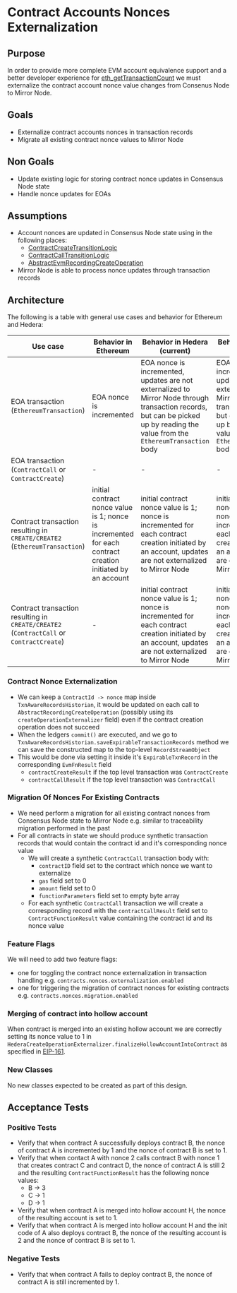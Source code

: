 # Contract Accounts Nonces Externalization

## Purpose

In order to provide more complete EVM account equivalence support and a better developer experience for [eth_getTransactionCount](https://ethereum.org/en/developers/docs/apis/json-rpc/#eth_gettransactioncount) we must externalize the contract account nonce value changes from Consenus Node to Mirror Node.

## Goals

- Externalize contract accounts nonces in transaction records
- Migrate all existing contract nonce values to Mirror Node

## Non Goals

- Update existing logic for storing contract nonce updates in Consensus Node state
- Handle nonce updates for EOAs

## Assumptions

- Account nonces are updated in Consensus Node state using in the following places:
  - [ContractCreateTransitionLogic](https://github.com/hashgraph/hedera-services/blob/develop/hedera-node/hedera-mono-service/src/main/java/com/hedera/node/app/service/mono/txns/contract/ContractCreateTransitionLogic.java#L209)
  - [ContractCallTransitionLogic](https://github.com/hashgraph/hedera-services/blob/develop/hedera-node/hedera-mono-service/src/main/java/com/hedera/node/app/service/mono/txns/contract/ContractCallTransitionLogic.java#L148)
  - [AbstractEvmRecordingCreateOperation](https://github.com/hashgraph/hedera-services/blob/develop/hedera-node/hedera-evm/src/main/java/com/hedera/node/app/service/evm/contracts/operations/AbstractEvmRecordingCreateOperation.java#L122)
- Mirror Node is able to process nonce updates through transaction records 

## Architecture

The following is a table with general use cases and behavior for Ethereum and Hedera:

| Use case                                                                                | Behavior in Ethereum                                                                                       | Behavior in Hedera (current)                                                                                                                                                     | Behavior in Hedera (desired)                                                                                                                                                     |
|-----------------------------------------------------------------------------------------|------------------------------------------------------------------------------------------------------------|----------------------------------------------------------------------------------------------------------------------------------------------------------------------------------|----------------------------------------------------------------------------------------------------------------------------------------------------------------------------------|
| EOA transaction (`EthereumTransaction`)                                                 | EOA nonce is incremented                                                                                   | EOA nonce is incremented, updates are not externalized to Mirror Node through transaction records, but can be picked up by reading the value from the `EthereumTransaction` body | EOA nonce is incremented, updates are not externalized to Mirror Node through transaction records, but can be picked up by reading the value from the `EthereumTransaction` body |
| EOA transaction (`ContractCall` or `ContractCreate`)                                    | -                                                                                                          | -                                                                                                                                                                                | -                                                                                                                                                                                |
| Contract transaction resulting in `CREATE/CREATE2` (`EthereumTransaction`)              | initial contract nonce value is 1; nonce is incremented for each contract creation initiated by an account | initial contract nonce value is 1; nonce is incremented for each contract creation initiated by an account, updates are not externalized to Mirror Node                          | initial contract nonce value is 1; nonce is incremented for each contract creation initiated by an account, updates are externalized to Mirror Node                              |
| Contract transaction resulting in `CREATE/CREATE2` (`ContractCall` or `ContractCreate`) | -                                                                                                          | initial contract nonce value is 1; nonce is incremented for each contract creation initiated by an account, updates are not externalized to Mirror Node                          | initial contract nonce value is 1; nonce is incremented for each contract creation initiated by an account, updates are externalized to Mirror Node                              |

### Contract Nonce Externalization

- We can keep a `ContractId -> nonce` map inside `TxnAwareRecordsHistorian`, it would be updated on each call to `AbstractRecordingCreateOperation` (possibly using its `createOperationExternalizer` field) even if the contract creation operation does not succeed
- When the ledgers `commit()` are executed, and we go to `TxnAwareRecordsHistorian.saveExpirableTransactionRecords` method we can save the constructed map to the top-level `RecordStreamObject`
- This would be done via setting it inside it's `ExpirableTxnRecord` in the corresponding `EvmFnResult` field
    - `contractCreateResult` if the top level transaction was `ContractCreate`
    - `contractCallResult` if the top level transaction was `ContractCall`

### Migration Of Nonces For Existing Contracts

- We need perform a migration for all existing contract nonces from Consensus Node state to Mirror Node e.g. similar to traceability migration performed in the past
- For all contracts in state we should produce synthetic transaction records that would contain the contract id and it's corresponding nonce value
  - We will create a synthetic `ContractCall` transaction body with:
    - `contractID` field set to the contract which nonce we want to externalize
    - `gas` field set to 0
    - `amount` field set to 0
    - `functionParameters` field set to empty byte array
  - For each synthetic `ContractCall` transaction we will create a corresponding record with the `contractCallResult` field set to `ContractFunctionResult` value containing the contract id and its nonce value

### Feature Flags

We will need to add two feature flags:
- one for toggling the contract nonce externalization in transaction handling e.g. `contracts.nonces.externalization.enabled`
- one for triggering the migration of contract nonces for existing contracts e.g. `contracts.nonces.migration.enabled`

### Merging of contract into hollow account

When contract is merged into an existing hollow account we are correctly setting its nonce value to 1 in `HederaCreateOperationExternalizer.finalizeHollowAccountIntoContract` as specified in [EIP-161](https://github.com/ethereum/EIPs/blob/master/EIPS/eip-161.md).

### New Classes

No new classes expected to be created as part of this design.

## Acceptance Tests

### Positive Tests

* Verify that when contract A successfully deploys contract B, the nonce of contract A is incremented by 1 and the nonce of contract B is set to 1.
* Verify that when contact A with nonce 2 calls contract B with nonce 1 that creates contract C and contract D, the nonce of contract A is still 2 and the resulting `ContractFunctionResult` has the following nonce values:
  * B -> 3
  * C -> 1
  * D -> 1
* Verify that when contract A is merged into hollow account H, the nonce of the resulting account is set to 1.
* Verify that when contract A is merged into hollow account H and the init code of A also deploys contract B, the nonce of the resulting account is 2 and the nonce of contract B is set to 1.

### Negative Tests

* Verify that when contract A fails to deploy contract B, the nonce of contract A is still incremented by 1.
